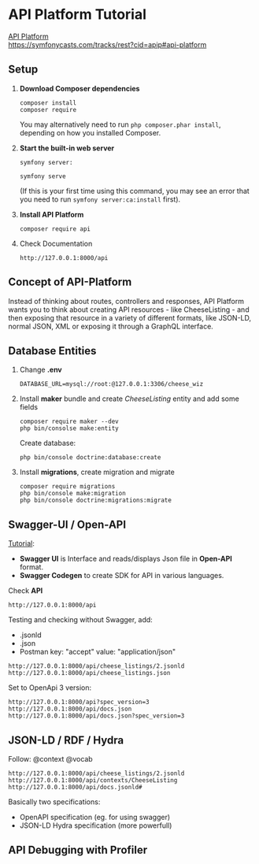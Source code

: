 # API Platform Tutorial
[API Platform](https://symfonycasts.com/screencast/api-platform)  
https://symfonycasts.com/tracks/rest?cid=apip#api-platform

## Setup
1. **Download Composer dependencies**
    ```
    composer install
    composer require    
    ```
    You may alternatively need to run `php composer.phar install`, depending
    on how you installed Composer.

2. **Start the built-in web server**
    
    ```
    symfony server:
    
    symfony serve
    ```
    (If this is your first time using this command, you may see an
    error that you need to run `symfony server:ca:install` first).

3. **Install API Platform**
    ```
    composer require api 
    ```

4. Check Documentation
    ```
    http://127.0.0.1:8000/api
    ```
   
## Concept of API-Platform 
Instead of thinking about routes, controllers and responses, API Platform wants you to think about creating 
API resources - like CheeseListing - and then exposing that resource in a variety of different formats, 
like JSON-LD, normal JSON, XML or exposing it through a GraphQL interface.

## Database Entities
1. Change **.env**
    ```
    DATABASE_URL=mysql://root:@127.0.0.1:3306/cheese_wiz
    ```
   
2. Install **maker** bundle and create *CheeseListing* entity and add some fields
    ```
    composer require maker --dev
    php bin/consolse make:entity
    ```
    Create database: 
    ```
    php bin/console doctrine:database:create
    ```
    
3. Install **migrations**, create migration and migrate
    ```
    composer require migrations
    php bin/console make:migration
    php bin/console doctrine:migrations:migrate
    ```
   
## Swagger-UI / Open-API
[Tutorial](https://symfonycasts.com/screencast/api-platform/swagger#play):  
- **Swagger UI** is Interface and reads/displays Json file in **Open-API** format.  
- **Swagger Codegen** to create SDK for API in various languages.  




Check **API**
```
http://127.0.0.1:8000/api
```

Testing and checking without Swagger, add:
- .jsonld
- .json
- Postman key: "accept" value: "application/json"
```
http://127.0.0.1:8000/api/cheese_listings/2.jsonld
http://127.0.0.1:8000/api/cheese_listings.json
```

Set to OpenApi 3 version:
```
http://127.0.0.1:8000/api?spec_version=3
http://127.0.0.1:8000/api/docs.json
http://127.0.0.1:8000/api/docs.json?spec_version=3
```

## JSON-LD / RDF / Hydra
Follow: @context @vocab
```
http://127.0.0.1:8000/api/cheese_listings/2.jsonld
http://127.0.0.1:8000/api/contexts/CheeseListing
http://127.0.0.1:8000/api/docs.jsonld#
```

Basically two specifications:
- OpenAPI specification (eg. for using swagger)
- JSON-LD Hydra specification (more powerfull)

## API Debugging with Profiler
 
